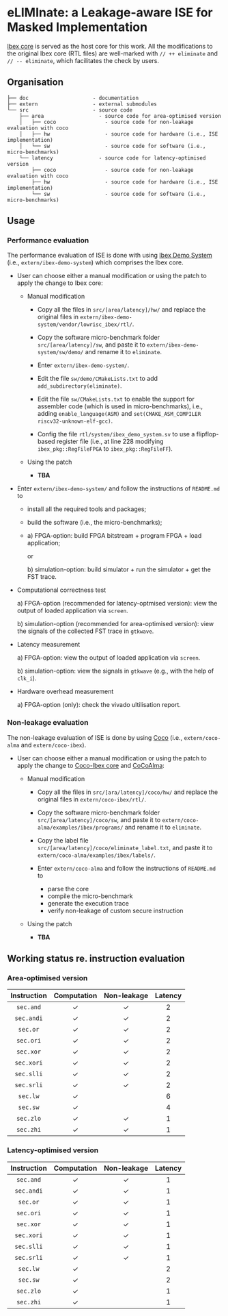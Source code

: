 # eLIMInate: a Leakage-aware ISE for Masked Implementation

[Ibex core](https://github.com/lowRISC/ibex) is served as the host core for this work.
All the modifications to the original Ibex core (RTL files) are well-marked with
`// ++ eliminate` and `// -- eliminate`, which facilitates 
the check by users. 

<!--- ==================================================================== --->

## Organisation
```
├── doc                     - documentation
├── extern                  - external submodules
└── src                     - source code
    ├── area                  - source code for area-optimised version 
    │   ├── coco                - source code for non-leakage evaluation with coco     
    │   ├── hw                  - source code for hardware (i.e., ISE implementation)
    │   └── sw                  - source code for software (i.e., micro-benchmarks)
    └── latency               - source code for latency-optimised version
        ├── coco                - source code for non-leakage evaluation with coco     
        ├── hw                  - source code for hardware (i.e., ISE implementation)
        └── sw                  - source code for software (i.e., micro-benchmarks)
```

<!--- ==================================================================== --->

## Usage

### Performance evaluation

The performance evaluation of ISE is done with using [Ibex Demo System](https://github.com/lowRISC/ibex-demo-system) (i.e., `extern/ibex-demo-system`) which comprises the Ibex core.

- User can choose either a manual modification or using the patch to apply the change to Ibex core:

  - Manual modification

    - Copy all the files in `src/[area/latency]/hw/` and replace the original files in `extern/ibex-demo-system/vendor/lowrisc_ibex/rtl/`.

    - Copy the software micro-benchmark folder `src/[area/latency]/sw`, and paste it to `extern/ibex-demo-system/sw/demo/` and rename it to `eliminate`.

    - Enter `extern/ibex-demo-system/`.

    - Edit the file `sw/demo/CMakeLists.txt` to add `add_subdirectory(eliminate)`.

    - Edit the file `sw/CMakeLists.txt` to enable the support for assembler code (which is used in micro-benchmarks), i.e., adding `enable_language(ASM)` and `set(CMAKE_ASM_COMPILER riscv32-unknown-elf-gcc)`.

    - Config the file `rtl/system/ibex_demo_system.sv` to use a flipflop-based register file (i.e., at line 228 modifying `ibex_pkg::RegFileFPGA` to `ibex_pkg::RegFileFF`).

  - Using the patch

    - **TBA**

- Enter `extern/ibex-demo-system/` and follow the instructions of `README.md` to 
  - install all the required tools and packages;
  - build the software (i.e., the micro-benchmarks);
  -  a) FPGA-option: build FPGA bitstream + program FPGA + load application; 

     or

     b) simulation-option: build simulator + run the simulator + get the FST trace.

- Computational correctness test

  a) FPGA-option (recommended for latency-optmised version): view the output of loaded application via `screen`.

  b) simulation-option (recommended for area-optimised version): view the signals of the collected FST trace in `gtkwave`. 

- Latency measurement

  a) FPGA-option: view the output of loaded application via `screen`.

  b) simulation-option: view the signals in `gtkwave` (e.g., with the help of `clk_i`).

- Hardware overhead measurement

  a) FPGA-option (only): check the vivado ultilisation report.

### Non-leakage evaluation 

The non-leakage evaluation of ISE is done by using [Coco](https://github.com/IAIK/coco-alma) (i.e., `extern/coco-alma` and `extern/coco-ibex`). 

- User can choose either a manual modification or using the patch to apply the change to 
[Coco-Ibex core](https://github.com/IAIK/coco-ibex) and [CoCoAlma](https://github.com/IAIK/coco-alma):

  - Manual modification

    - Copy all the files in `src/[ara/latency]/coco/hw/` and replace the original files in `extern/coco-ibex/rtl/`.
    
    - Copy the software micro-benchmark folder `src/[area/latency]/coco/sw`, and paste it to `extern/coco-alma/examples/ibex/programs/` and rename it to `eliminate`.

    - Copy the label file `src/[area/latency]/coco/eliminate_label.txt`, and paste it to `extern/coco-alma/examples/ibex/labels/`.

    - Enter `extern/coco-alma` and follow the instructions of `README.md` to 
      - parse the core 
      - compile the micro-benchmark
      - generate the execution trace  
      - verify non-leakage of custom secure instruction 

  - Using the patch 
    - **TBA**  

<!--- ==================================================================== --->

## Working status re. instruction evaluation

### Area-optimised version 

| Instruction | Computation | Non-leakage | Latency | 
| :---------: | :---------: | :---------: | :-----: |
| `sec.and`   |     &check; |     &check; |      2  |
| `sec.andi`  |     &check; |     &check; |      2  |
| `sec.or`    |     &check; |     &check; |      2  |
| `sec.ori`   |     &check; |     &check; |      2  |
| `sec.xor`   |     &check; |     &check; |      2  |
| `sec.xori`  |     &check; |     &check; |      2  |
| `sec.slli`  |     &check; |     &check; |      2  |
| `sec.srli`  |     &check; |     &check; |      2  |
| `sec.lw`    |     &check; |             |      6  |
| `sec.sw`    |     &check; |             |      4  |
| `sec.zlo`   |     &check; |     &check; |      1  |
| `sec.zhi`   |     &check; |     &check; |      1  |

### Latency-optimised version 

| Instruction | Computation | Non-leakage | Latency | 
| :---------: | :---------: | :---------: | :-----: |
| `sec.and`   |     &check; |     &check; |      1  |
| `sec.andi`  |     &check; |     &check; |      1  |
| `sec.or`    |     &check; |     &check; |      1  |
| `sec.ori`   |     &check; |     &check; |      1  |
| `sec.xor`   |     &check; |     &check; |      1  |
| `sec.xori`  |     &check; |     &check; |      1  |
| `sec.slli`  |     &check; |     &check; |      1  |
| `sec.srli`  |     &check; |     &check; |      1  |
| `sec.lw`    |     &check; |             |      2  |
| `sec.sw`    |     &check; |             |      2  |
| `sec.zlo`   |     &check; |             |      1  |
| `sec.zhi`   |     &check; |             |      1  |

<!--- ==================================================================== --->
